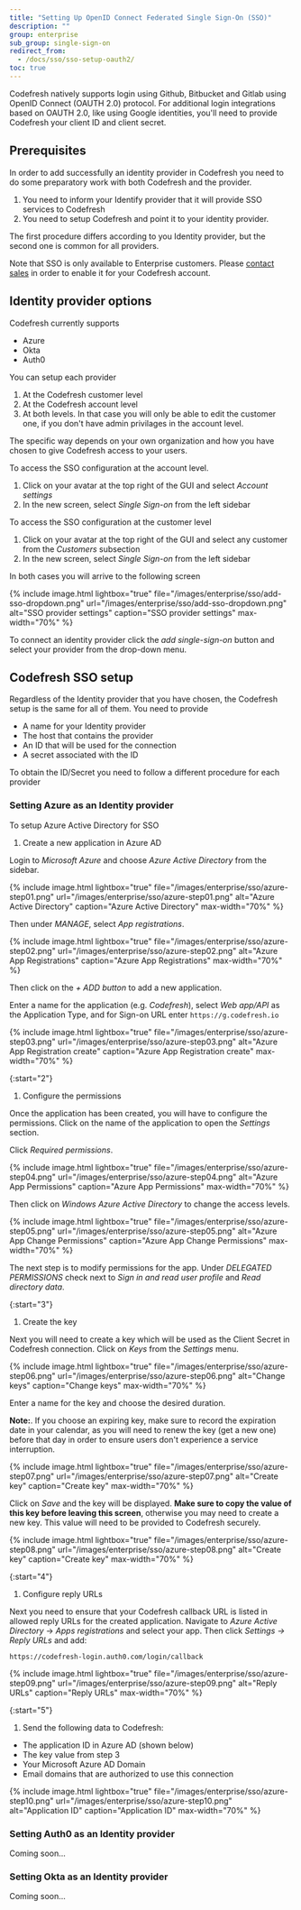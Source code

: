 ```yaml
---
title: "Setting Up OpenID Connect Federated Single Sign-On (SSO)"
description: ""
group: enterprise
sub_group: single-sign-on
redirect_from:
  - /docs/sso/sso-setup-oauth2/
toc: true
---
```


  Codefresh natively supports login using Github, Bitbucket and Gitlab using OpenID Connect (OAUTH 2.0) protocol.
  For additional login integrations based on OAUTH 2.0, like using Google identities, you'll need to provide Codefresh your client ID and client secret.

  
## Prerequisites

In order to add successfully an identity provider in Codefresh you need to do some preparatory work with both Codefresh and the provider.

1. You need to inform your Identify provider that it will provide SSO services to Codefresh
1. You need to setup Codefresh and point it to your identity provider.

The first procedure differs according to you Identity provider, but the second one is common for all providers.

Note that SSO is only available to Enterprise customers. Please [contact sales](https://codefresh.io/contact-sales/) in order to enable it for your Codefresh account.


## Identity provider options

Codefresh currently supports

  * Azure 
  * Okta
  * Auth0

You can setup each provider

 1. At the Codefresh customer level 
 1. At the Codefresh account level 
 1. At both levels. In that case you will only be able to edit the customer one, if you don't have admin privilages in the account level.

The specific way depends on your own organization and how you have chosen to give Codefresh access to your users.

To access the SSO configuration at the account level.

1.  Click on your avatar at the top right of the GUI and select *Account settings*
1. In the new screen, select *Single Sign-on* from the left sidebar

To access the SSO configuration at the customer level

1. Click on your avatar at the top right of the GUI and select any customer from the *Customers* subsection
1. In the new screen, select *Single Sign-on* from the left sidebar

In both cases you will arrive to the following screen

{% include image.html 
lightbox="true" 
file="/images/enterprise/sso/add-sso-dropdown.png" 
url="/images/enterprise/sso/add-sso-dropdown.png"
alt="SSO provider settings"
caption="SSO provider settings"
max-width="70%"
%}

To connect an identity provider click the *add single-sign-on* button and select your provider from the drop-down menu.


## Codefresh SSO setup

Regardless of the Identity provider that you have chosen, the Codefresh setup is the same for all of them. You need to provide

* A name for your Identity provider
* The host that contains the provider
* An ID that will be used for the connection
* A secret associated with the ID

To obtain the ID/Secret you need to follow a different procedure for each provider


### Setting Azure as an Identity provider

To setup Azure Active Directory for SSO

1. Create a new application in Azure AD

Login to *Microsoft Azure* and choose *Azure Active Directory* from the sidebar.

{% include image.html 
lightbox="true" 
file="/images/enterprise/sso/azure-step01.png" 
url="/images/enterprise/sso/azure-step01.png"
alt="Azure Active Directory"
caption="Azure Active Directory"
max-width="70%"
%}

Then under *MANAGE*, select *App registrations*.

{% include image.html 
lightbox="true" 
file="/images/enterprise/sso/azure-step02.png" 
url="/images/enterprise/sso/azure-step02.png"
alt="Azure App Registrations"
caption="Azure App Registrations"
max-width="70%"
%}

Then click on the *+ ADD button* to add a new application.

Enter a name for the application (e.g. *Codefresh*), select *Web app/API* as the Application Type, and for Sign-on URL enter `https://g.codefresh.io`

{% include image.html 
lightbox="true" 
file="/images/enterprise/sso/azure-step03.png" 
url="/images/enterprise/sso/azure-step03.png"
alt="Azure App Registration create"
caption="Azure App Registration create"
max-width="70%"
%}


{:start="2"}
1. Configure the permissions

Once the application has been created, you will have to configure the permissions. Click on the name of the application to open the *Settings* section.

Click *Required permissions*.

{% include image.html 
lightbox="true" 
file="/images/enterprise/sso/azure-step04.png" 
url="/images/enterprise/sso/azure-step04.png"
alt="Azure App Permissions"
caption="Azure App Permissions"
max-width="70%"
%}

Then click on *Windows Azure Active Directory* to change the access levels.


{% include image.html 
lightbox="true" 
file="/images/enterprise/sso/azure-step05.png" 
url="/images/enterprise/sso/azure-step05.png"
alt="Azure App Change Permissions"
caption="Azure App Change Permissions"
max-width="70%"
%}

The next step is to modify permissions for the app. Under *DELEGATED PERMISSIONS* check next to *Sign in and read user profile* and *Read directory data*.

{:start="3"}
1. Create the key

Next you will need to create a key which will be used as the Client Secret in Codefresh connection. Click on *Keys* from the *Settings* menu.

{% include image.html 
lightbox="true" 
file="/images/enterprise/sso/azure-step06.png" 
url="/images/enterprise/sso/azure-step06.png"
alt="Change keys"
caption="Change keys"
max-width="70%"
%}

Enter a name for the key and choose the desired duration.

**Note:**. If you choose an expiring key, make sure to record the expiration date in your calendar, as you will need to renew the key (get a new one) before that day in order to ensure users don't experience a service interruption.

{% include image.html 
lightbox="true" 
file="/images/enterprise/sso/azure-step07.png" 
url="/images/enterprise/sso/azure-step07.png"
alt="Create key"
caption="Create key"
max-width="70%"
%}

Click on *Save* and the key will be displayed. **Make sure to copy the value of this key before leaving this screen**, otherwise you may need to create a new key. This value will need to be provided to Codefresh securely.

{% include image.html 
lightbox="true" 
file="/images/enterprise/sso/azure-step08.png" 
url="/images/enterprise/sso/azure-step08.png"
alt="Create key"
caption="Create key"
max-width="70%"
%}

{:start="4"}
1. Configure reply URLs

Next you need to ensure that your Codefresh callback URL is listed in allowed reply URLs for the created application. Navigate to *Azure Active Directory* -> *Apps registrations* and select your app. Then click *Settings -> Reply URLs* and add:

```
https://codefresh-login.auth0.com/login/callback
```

{% include image.html 
lightbox="true" 
file="/images/enterprise/sso/azure-step09.png" 
url="/images/enterprise/sso/azure-step09.png"
alt="Reply URLs"
caption="Reply URLs"
max-width="70%"
%}

{:start="5"}
1. Send the following data to Codefresh:

* The application ID in Azure AD (shown below)
* The key value from step 3
* Your Microsoft Azure AD Domain
* Email domains that are authorized to use this connection

{% include image.html 
lightbox="true" 
file="/images/enterprise/sso/azure-step10.png" 
url="/images/enterprise/sso/azure-step10.png"
alt="Application ID"
caption="Application ID"
max-width="70%"
%}

### Setting Auth0 as an Identity provider

Coming soon...

### Setting Okta as an Identity provider

Coming soon...

